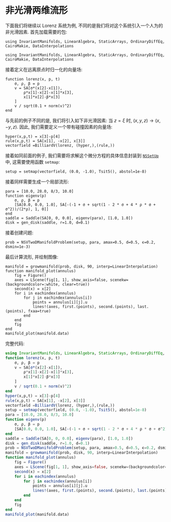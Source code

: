 # 非光滑两维流形

下面我们将继续以 Lorenz 系统为例, 不同的是我们将对这个系统引入一个人为的非光滑因素. 首先加载需要的包:

```@setup non_smooth_two
using InvariantManifolds, LinearAlgebra, StaticArrays, OrdinaryDiffEq, CairoMakie, DataInterpolations
```

```@repl non_smooth_two
using InvariantManifolds, LinearAlgebra, StaticArrays, OrdinaryDiffEq, CairoMakie, DataInterpolations
```

接着定义在远离原点时归一化的向量场:
```@repl non_smooth_two
function lorenz(x, p, t)
    σ, ρ, β = p
    v = SA[σ*(x[2]-x[1]),
        ρ*x[1]-x[2]-x[1]*x[3],
        x[1]*x[2]-β*x[3]
    ]
    v / sqrt(0.1 + norm(v)^2)
end
```
与先前的例子不同的是, 我们将引入如下非光滑因素: 当 $z=\xi$ 时, $(x,y,z)\rightarrow(x,-y,z)$. 
因此, 我们需要定义一个带有碰撞因素的向量场:
```@example non_smooth_two
hyper(x,p,t) = x[3]-p[4]
rule(x,p,t) = SA[x[1], -x[2], x[3]]
vectorfield =BilliardV(lorenz, (hyper,),(rule,))
```

接着如同前面的例子, 我们需要将求解这个微分方程的具体信息封装到 [`NSSetUp`](@ref) 中, 这需要使用函数 `setmap`:
```@repl non_smooth_two
setup = setmap(vectorfield, (0.0, -1.0), Tsit5(), abstol=1e-8)
```

接着同样需要生成一个局部流形:
```@example non_smooth_two
para = [10.0, 28.0, 8/3, 10.0]
function eigenv(p)
    σ, ρ, β = p
    [SA[0.0, 0.0, 1.0], SA[-(-1 + σ + sqrt(1 - 2 * σ + 4 * ρ * σ + σ^2))/(2*ρ), 1, 0]]
end
saddle = Saddle(SA[0, 0, 0.0], eigenv(para), [1.0, 1.0])
disk = gen_disk(saddle, r=1.0, d=0.1)
```
接着创建问题:
```@repl non_smooth_two
prob = NSVTwoDManifoldProblem(setup, para, amax=0.5, d=0.5, ϵ=0.2, dsmin=1e-3)
```
最后计算流形, 并绘制图像:
```@example non_smooth_two
manifold = growmanifold(prob, disk, 90, interp=LinearInterpolation)
function manifold_plot(annulus)
    fig = Figure()
    axes = LScene(fig[1, 1], show_axis=false, scenekw=(backgroundcolor=:white, clear=true))
    second(x) = x[2]
    for i in eachindex(annulus)
        for j in eachindex(annulus[i])
            points = annulus[i][j].u
            lines!(axes, first.(points), second.(points), last.(points), fxaa=true)
        end
    end
    fig
end
manifold_plot(manifold.data)
```

完整代码:
```julia
using InvariantManifolds, LinearAlgebra, StaticArrays, OrdinaryDiffEq, CairoMakie, DataInterpolations
function lorenz(x, p, t)
    σ, ρ, β = p
    v = SA[σ*(x[2]-x[1]),
        ρ*x[1]-x[2]-x[1]*x[3],
        x[1]*x[2]-β*x[3]
    ]
    v / sqrt(0.1 + norm(v)^2)
end
hyper(x,p,t) = x[3]-p[4]
rule(x,p,t) = SA[x[1], -x[2], x[3]]
vectorfield =BilliardV(lorenz, (hyper,),(rule,))
setup = setmap(vectorfield, (0.0, -1.0), Tsit5(), abstol=1e-8)
para = [10.0, 28.0, 8/3, 10.0]
function eigenv(p)
    σ, ρ, β = p
    [SA[0.0, 0.0, 1.0], SA[-(-1 + σ + sqrt(1 - 2 * σ + 4 * ρ * σ + σ^2))/(2*ρ), 1, 0]]
end
saddle = Saddle(SA[0, 0, 0.0], eigenv(para), [1.0, 1.0])
disk = gen_disk(saddle, r=1.0, d=0.1)
prob = NSVTwoDManifoldProblem(setup, para, amax=0.5, d=0.5, ϵ=0.2, dsmin=1e-3)
manifold = growmanifold(prob, disk, 90, interp=LinearInterpolation)
function manifold_plot(annulus)
    fig = Figure()
    axes = LScene(fig[1, 1], show_axis=false, scenekw=(backgroundcolor=:white, clear=true))
    second(x) = x[2]
    for i in eachindex(annulus)
        for j in eachindex(annulus[i])
            points = annulus[i][j].u
            lines!(axes, first.(points), second.(points), last.(points), fxaa=true)
        end
    end
    fig
end
manifold_plot(manifold.data)
```